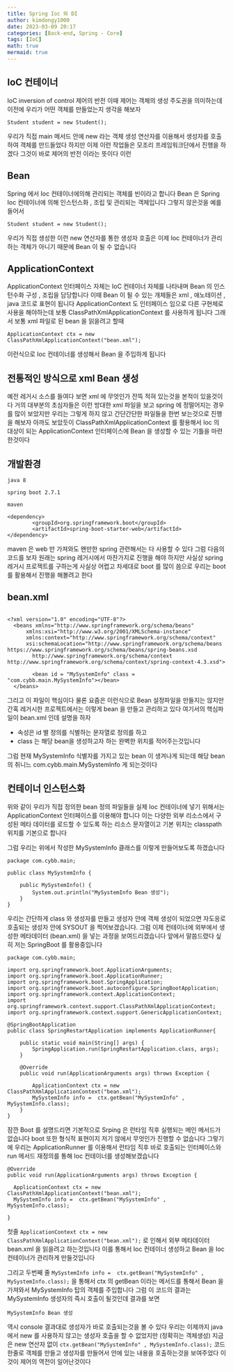 ```yaml
---
title: Spring Ioc 와 DI 
author: kimdongy1000
date: 2023-03-09 20:17
categories: [Back-end, Spring - Core]
tags: [IoC]
math: true
mermaid: true
---
```


## IoC 컨테이너
IoC inversion of control 제어의 반전 이때 제어는 객체의 생성 주도권을 의미하는데 이전에 우리가 어떤 객체를 만들었는지 생각을 해보자 


```
Student student = new Student();
```
우리가 직접 main 메서드 안에 new 라는 객체 생성 연산자를 이용해서 생성자를 호출하여 객체를 만드들었다 하지만 이제 이런 작업들은 모조리 프레임워크단에서 진행을 하겠다 
그것이 바로 제어의 반전 이라는 뜻이다 이런 


## Bean
Spring 에서 Ioc 컨테이너에의해 관리되는 객체를 빈이라고 합니다 Bean 은 Spring Ioc 컨테이너에 의해 인스턴스화 , 조립 및 관리되는 객체입니다 
그렇지 않은것을 예를 들어서 

```
Student student = new Student();
```

우리가 직접 생성한 이런 new 연산자를 통한 생성자 호출은 이제 Ioc 컨테이너가 관리하는 객체가 아니기 때문에 Bean 이 될 수 없습니다 

## ApplicationContext
ApplicationContext 인터페이스 자체는 IoC 컨테이너 자체를 나타내며 Bean 의 인스턴수화 구성 , 조립을 담당합니다 
이때 Bean 이 될 수 있는 개체들은 xml , 애노테이션 , java 코드로 표현이 됩니다 
ApplicationContext 도 인터페이스 임으로 다른 구현체로 사용을 해야하는데 보통 ClassPathXmlApplicationContext 를 사용하게 됩니다 그래서 보통 xml 파일로 된 bean 을 읽을려고 할때 

```
ApplicationContext ctx = new ClassPathXmlApplicationContext("bean.xml");
```

이런식으로 Ioc 컨테이너를 생성해서 Bean 을 주입하게 됩니다 

## 전통적인 방식으로 xml Bean 생성 
예전 레거시 소스를 들여다 보면 xml 에 무엇인가 잔뜩 적혀 있는것을 본적이 있을것이다 거의 대부분의 초심자들은 이런 방대한 xml 파일을 보고 spring 에 정떨어지는 경우를 많이 보았지만 우리는 그렇게 하지 않고 간단간단한 파일들을 한번 보는것으로 진행을 해보자 아까도 보았듯이 ClassPathXmlApplicationContext 를 활용해서 Ioc 의 대상이 되는 ApplicationContext 인터페이스에 
Bean 을 생성할 수 있는 기틀을 마련한것이다 


## 개발환경 
```
java 8

spring boot 2.7.1

maven 

<dependency>
		<groupId>org.springframework.boot</groupId>
		<artifactId>spring-boot-starter-web</artifactId>
</dependency>
```

maven 은 web 만 가져와도 왠만한 spring 관련해서는 다 사용할 수 있다 그럼 다음의 코드를 보자 원래는 spring 레거시에서 마찬가지로 진행을 해야 하지만 사실상 spring 레거시 프로젝트를 구하는게 사실상 어렵고 차세대로 boot 를 많이 씀으로 우리는 boot 를 활용해서 진행을 해볼려고 한다 

## bean.xml

```

<?xml version="1.0" encoding="UTF-8"?>
  <beans xmlns="http://www.springframework.org/schema/beans"
	  xmlns:xsi="http://www.w3.org/2001/XMLSchema-instance"
	  xmlns:context="http://www.springframework.org/schema/context"
	  xsi:schemaLocation="http://www.springframework.org/schema/beans https://www.springframework.org/schema/beans/spring-beans.xsd
		http://www.springframework.org/schema/context http://www.springframework.org/schema/context/spring-context-4.3.xsd">
		
	  	<bean id = "MySystemInfo" class = "com.cybb.main.MySystemInfo"></bean>
  </beans>
```

그리고 이 파일이 핵심이다 물론 요즘은 이런식으로 Bean 설정파일을 만들지는 않지만 간혹 레거시한 프로젝트에서는 이렇게 bean 을 만들고 관리하고 있다 
여기서의 핵심파일이 bean.xml 인데 설명을 하자 

* 속성은 id 별 정의를 식별하는 문자열로 정의를 하고 
* class 는 해당 bean을 생성하고자 하는 완벽한 위치를 적어주는것입니다 

그럼 현재 MySystemInfo 식별자를 가지고 있는 bean 이 생겨나게 되는데 해당 bean 의 취니느 com.cybb.main.MySystemInfo 게 되는것이다 

## 컨테이너 인스턴스화 

위와 같이 우리가 직접 정의한 bean 정의 파일들을 실제 Ioc 컨테이너에 넣기 위해서는 ApplicationContext 인터페이스를 이용해야 합니다 
이는 다양한 외부 리소스에서 구성된 메타 데이터를 로드할 수 있도록 하는 리소스 문자열이고 기본 위치는 classpath 위치를 기본으로 합니다 

그럼 우리는 위에서 작성한 MySystemInfo 클래스를 이렇게 만들어보도록 하겠습니다 

```
package com.cybb.main;

public class MySystemInfo {
	
	public MySystemInfo() {
		System.out.println("MySystemInfo Bean 생성");
	}
}

```

우리는 간단하게 class 와 생성자를 만들고 생성자 안에 객체 생성이 되었으면 자도응로 호출되는 생성자 안에 SYSOUT 을 찍어보겠습니다.
그럼 이제 컨테이너에 외부에서 생성한 메타데이터 (bean.xml) 을 넣는 과정을 보여드리겠습니다 앞에서 말씀드렸다 싶히 저는 SpringBoot 를 활용중입니다 

```
package com.cybb.main;

import org.springframework.boot.ApplicationArguments;
import org.springframework.boot.ApplicationRunner;
import org.springframework.boot.SpringApplication;
import org.springframework.boot.autoconfigure.SpringBootApplication;
import org.springframework.context.ApplicationContext;
import org.springframework.context.support.ClassPathXmlApplicationContext;
import org.springframework.context.support.GenericApplicationContext;

@SpringBootApplication
public class SpringRestartApplication implements ApplicationRunner{

	public static void main(String[] args) {
		SpringApplication.run(SpringRestartApplication.class, args);
	}

	@Override
	public void run(ApplicationArguments args) throws Exception {

		ApplicationContext ctx = new ClassPathXmlApplicationContext("bean.xml");
		MySystemInfo info =  ctx.getBean("MySystemInfo" , MySystemInfo.class);
	}
}

```
잠깐 Boot 를 설명드리면 기본적으로 Srping 은 런타임 직후 실행되는 메인 메서드가 없습니다 boot 또한 형식적 표현이지 저기 않에서 무엇인가 진행할 수 없습니다 
그렇기에 우리는 ApplicationRunner 를 이용해서 런타임 직후 바로 호출되는 인터페이스와 run 메서드 재정의를 통해 Ioc 컨테이너를 생성해보겠습니다

```
@Override
public void run(ApplicationArguments args) throws Exception {

  ApplicationContext ctx = new ClassPathXmlApplicationContext("bean.xml");
  MySystemInfo info =  ctx.getBean("MySystemInfo" , MySystemInfo.class);
  
}

```

첫줄 `ApplicationContext ctx = new ClassPathXmlApplicationContext("bean.xml");` 로 인해서 외부 메타데이터 bean.xml 을 읽을려고 하는것입니다 이를 통해서 Ioc 컨테이너 생성하고 Bean 을 Ioc 컨테이너가 관리하게 만들것입니다 

그리고 두번째 줄 `MySystemInfo info =  ctx.getBean("MySystemInfo" , MySystemInfo.class);` 을 통해서 ctx 의 getBean 이라는 메서드를 통해서 Bean 을 가져와서 MySystemInfo 탑의 객체를 주입합니다 그럼 이 코드의 결과는 MySystemInfo 생성자의 즉시 호출이 될것인데 결과를 보면 

```
MySystemInfo Bean 생성
```

역시 console 결과대로 생성자가 바로 호출되는것을 볼 수 있다 우리는 이제까지 java 에서 new 를 사용하지 않고는 생성자 호출을 할 수 없었지만 (정확히는 객체생성)
지금은 new 연산자 없이 `ctx.getBean("MySystemInfo" , MySystemInfo.class);` 코드 한줄로 객체를 만들고 생성자를 만들어서 안에 있는 내용을 호출하는것을 보여주었다 
이것이 제어의 역전이 일어난것이다 